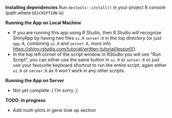 **Installing dependencies**
Run `devtools::install()` in your project R console (path where `DESCRIPTION` is)

**Running the App on Local Machine**
- If you are running this app using R Studio, then R Studio will recognize ShinyApp by having two files `ui.R` `server.R` in the top directory (or just `app.R`, combining `ui.R` and `server.R`, more info https://shiny.rstudio.com/tutorial/written-tutorial/lesson1/). 
- In the top left corner of the script window in RStudio you will see "Run Script", you can either use the same button in `ui.R` or `server.R` or just use your favourite keyboard shortcut to run the entire script, again either `ui.R` or `server.R` as it won't work in any other scripts. 

**Running the App on Server** 
- Not yet complete :( I'm sorry ;(


**TODO: in progress**
- Add multi-plots in gene look up section 
